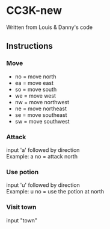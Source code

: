 CC3K-new
========

Written from Louis &amp; Danny's code

## Instructions

### Move
- no = move north
- ea = move east
- so = move south
- we = move west
- nw = move northwest
- ne = move northeast
- se = move southeast
- sw = move southwest

### Attack
input 'a' followed by direction <br>
Example: a no = attack north

### Use potion
input 'u' followed by direction <br>
Example: u no = use the potion at north

### Visit town
input "town"
